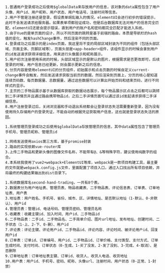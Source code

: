 <!-- 系统要点拆解 -->
<!-- 一、用户篇章 -->
    1.普通用户登录成功之后使用$globalData来存放用户的信息，该对象的data属性包含了用户头像、用户id、用户昵称、用户状态、用户电话号、注册时间等信息。
    2.用户不管是注册还是登录，假设表单胡乱输入的情况，elementUI会进行初步的错误提示，此时不会发送请求给服务器。如果表单项都验证成功，但是后台数据库无法对用户的信息完全匹配，elementUI还是会提示错误，直到用户的账户名和密码都完全匹配才能进入系统。
    3.由于Vue的是单页面的设计，所以不同页面的跳转是基于前端的路由，本质是导航栏的hash值的变化，触发hashChange事件，然后渲染不同的页面。
    4.登录成功之后展示的是index页面，我这里将不变的局部区域封装为不同的组件（包括头部区域、页面主体、页脚区域等），页面头部是<app-header>组件，该组件显示的时候会拿到用户的id发送请求获得详细信息，用来进行头像展示和昵称展示。
    5.用户初次注册使用系统的时候，头部区域显示的是默认的图片，根据需求是否更改即可，后续登录的时候，用户信息已经更新，则会展示更新之后的信息。
    6.分页内容是使用elementUI的分页组件，初始展示和点击页数的时候自定义current-change事件会触发，然后发送请求获取当前页的数据，然后渲染到页面上，分页的核心是知道连续页码数、每页数据量、总数据量，通过这些数据可以计算出开始页码和结束页码，进行不同样式的显示。
    7.主页的二手物品展示基于从数据库获取的数据动态展示，每个物品展示区点击之后都可以跳转到二手详情页并且通过路由携带物品id，之后二手详情页面可以通过该id发起请求获得二手详细信息。
    8.用户注册登录过后，关闭浏览器和手动退出系统都会让登录状态失活需要重新登录，因为没有使用持久存储用户的登录凭证，不能自动的根据凭证获取用户信息，这也就是登录状态失活的原因。
<!-- 二、系统管理员篇 -->
    1.系统管理员登录成功之后使用$globalData存放管理员的信息，其中data属性包含了管理员手机号、管理员昵称、管理员id
<!-- 三、其他 -->
    1.网络发送使用axios第三方库，基于promise封装
    2.路由的实现依赖vue-router库
    3.上传二手物品和更新头像的图像文件名称，不能带有@、&等特殊字符，建议使用纯数字的组合。
    4.本系统我使用了vue2+webpack+ElementUI等库，webpack是一款项目构建工具，最主要的文件就是webpack.config.js文件，里面配置了项目入口，通过入口找出所有项目依赖，并将最终的构建结果输出到dist目录下。
<!-- 四、数据库篇 -->
    1.系统数据库名second-hand-trading，一共有8个表。
    2.数据表分为用户地址表、管理员表、物品收藏表、二手物品表、评论信息表、订单表、订单地址表、用户表
    3.地址表：用户姓名、手机号、省份、城市、区、详情地址、是否默认地址（1-默认、0-非默认）、用户id
    4.管理员表：管理id、电话号码、管理员密码、管理员名称
    5.收藏表：收藏主键id、加入时间、用户id、二手物品id
    6.二手物品表：二手id、二手物品名、二手简单介绍、图片url地址、发布地址、创建时间、二手状态（1-上、2-下、0-删）、用户id
    7.评论表：评论主键、评论用户id、二手物品id、评论内容、评论时间、被评论用户id、回复用户id
    8.订单表：订单id、订单编号、用户id、二手物品id、订单价格、支付类型、支付方式、订单生成时间、支付时间、订单状态（0-生成、1-买了没发、2-发了没到、3-完成、4-取消）、是否删除
    9.订单地址表：订单地址表主键、订单id、收货人、收货人电话、收货地址
    10.用户表：用户id、手机号、密码、昵称、头像url、注册时间、用户状态（0-正常、1-封禁）